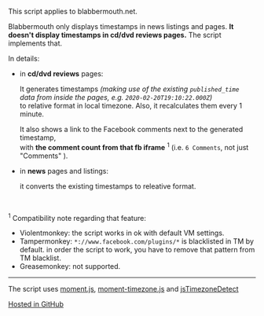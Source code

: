 This script applies to blabbermouth.net.  

Blabbermouth only displays timestamps in news listings and pages. **It doesn't display timestamps in cd/dvd reviews pages.** 
The script implements that.

In details: 

- in **cd/dvd reviews** pages:  

  It generates timestamps *(making use of the existing `published_time` data from inside the pages, e.g. `2020-02-20T19:10:22.000Z`)*  
to relative format in local timezone. Also, it recalculates them every 1 minute.

  It also shows a link to the Facebook comments next to the generated timestamp,  
with **the comment count from that fb iframe** <sup>1</sup> (i.e. `6 Comments`, not just "Comments" ).  


- in **news** pages and listings:  

  it converts the existing timestamps to releative format.

&nbsp;

<sup>1</sup> Compatibility note regarding that feature:

- Violentmonkey: the script works in ok with default VM settings.  
- Tampermonkey: `*://www.facebook.com/plugins/*` is blacklisted in TM by default. in order the script to work, you have to remove that pattern from TM blacklist.  
- Greasemonkey: not supported.

---

The script uses [moment.js](http://momentjs.com/), [moment-timezone.js](http://momentjs.com/timezone/) and [jsTimezoneDetect](https://bitbucket.org/pellepim/jstimezonedetect) 

[Hosted in GitHub](https://github.com/darkred/Userscripts)
